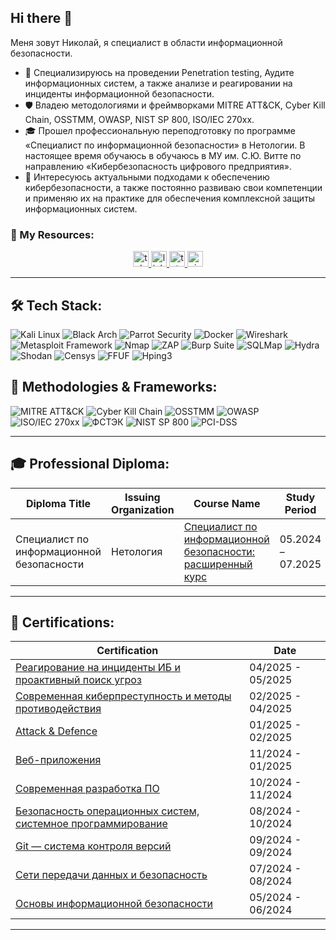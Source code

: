 ## Hi there 👋

Меня зовут Николай, я специалист в области информационной безопасности.

- 🔐 Специализируюсь на проведении Penetration testing, Аудите информационных систем, а также анализе и реагировании на инциденты информационной безопасности.
- 🛡️ Владею методологиями и фреймворками MITRE ATT&CK, Cyber Kill Chain, OSSTMM, OWASP, NIST SP 800, ISO/IEC 270xx.
- 🎓 Прошел профессиональную переподготовку по программе «Специалист по информационной безопасности» в Нетологии. В настоящее время обучаюсь в обучаюсь в МУ им. С.Ю. Витте по направлению «Кибербезопасность цифрового предприятия».
- 🚀 Интересуюсь актуальными подходами к обеспечению кибербезопасности, а также постоянно развиваю свои компетенции и применяю их на практике для обеспечения комплексной защиты информационных систем.

### 🔗 My Resources:
<div align="center">
  <a href="https://t.me/darkushhhh" target="_blank">
    <img src="https://img.shields.io/static/v1?message=Telegram&logo=telegram&label=&color=2CA5E0&logoColor=white&labelColor=&style=for-the-badge" height="25" alt="telegram logo"  />
  </a>
  <a href="mailto:darkushhhh@icloud.com" target="_blank">
    <img src="https://img.shields.io/static/v1?message=EMAIL&logo=linkedin&label=&color=7239a9&logoColor=white&labelColor=&style=for-the-badge" height="25" alt="linkedin logo"  />
  </a>
  <a href="https://docs.google.com/document/d/1c0ygzxoYdn-17Wd7AcfrCdbVXzLVpn4t/edit?usp=sharing&ouid=102484314031809643977&rtpof=true&sd=true" target="_blank">
    <img src="https://img.shields.io/static/v1?message=CV&logo=tutanota&label=&color=840010&logoColor=white&labelColor=&style=for-the-badge" height="25" alt="tutanota logo"  />
  </a>
  <a href="https://github.com/darkushhhh" target="_blank">
    <img src="https://img.shields.io/static/v1?message=GitHub&logo=visualstudio&label=&color=6b8e23&logoColor=white&labelColor=&style=for-the-badge" height="25" alt="visualstudio logo"  />
  </a>
</div>

---

## 🛠️ Tech Stack:
![Kali Linux](https://img.shields.io/badge/-Kali%20Linux-blue?logo=kali-linux&logoColor=white) 
![Black Arch](https://img.shields.io/badge/-Black%20Arch-black?logo=arch-linux&logoColor=white) 
![Parrot Security](https://img.shields.io/badge/-Parrot%20Security-teal?logo=parrot-security&logoColor=white) 
![Docker](https://img.shields.io/badge/-Docker-blue?logo=docker&logoColor=white) 
![Wireshark](https://img.shields.io/badge/-Wireshark-blue?logo=wireshark&logoColor=white) 
![Metasploit Framework](https://img.shields.io/badge/-Metasploit%20Framework-red?logo=security&logoColor=white) 
![Nmap](https://img.shields.io/badge/-Nmap-green?logo=nmap&logoColor=white) 
![ZAP](https://img.shields.io/badge/-ZAP-purple?logo=owasp&logoColor=white) 
![Burp Suite](https://img.shields.io/badge/-Burp%20Suite-orange?logo=burp-suite&logoColor=white) 
![SQLMap](https://img.shields.io/badge/-SQLMap-lightgrey?logo=sqlite&logoColor=white) 
![Hydra](https://img.shields.io/badge/-Hydra-darkblue?logo=hydra&logoColor=white) 
![Shodan](https://img.shields.io/badge/-Shodan-red?logo=shodan&logoColor=white) 
![Censys](https://img.shields.io/badge/-Censys-orange?logo=security&logoColor=white) 
![FFUF](https://img.shields.io/badge/-FFUF-yellow?logo=linux&logoColor=white) 
![Hping3](https://img.shields.io/badge/-Hping3-lightgreen?logo=linux&logoColor=white)

## 📖 Methodologies & Frameworks:
![MITRE ATT&CK](https://img.shields.io/badge/-MITRE%20ATT%26CK-red?logo=security&logoColor=white) 
![Cyber Kill Chain](https://img.shields.io/badge/-Cyber%20Kill%20Chain-darkred?logo=security&logoColor=white) 
![OSSTMM](https://img.shields.io/badge/-OSSTMM-blue?logo=security&logoColor=white) 
![OWASP](https://img.shields.io/badge/-OWASP-forestgreen?logo=owasp&logoColor=white) 
![ISO/IEC 270xx](https://img.shields.io/badge/-ISO%2FIEC%20270xx-darkblue?logo=security&logoColor=white) 
![ФСТЭК](https://img.shields.io/badge/-ФСТЭК-darkgreen?logo=security&logoColor=white) 
![NIST SP 800](https://img.shields.io/badge/-NIST%20SP%20800-lightgrey?logo=security&logoColor=white) 
![PCI-DSS](https://img.shields.io/badge/-PCI--DSS-black?logo=security&logoColor=white) 

---

## 🎓 Professional Diploma:
| Diploma Title | Issuing Organization | Course Name | Study Period | Credential Link |
|----------------|----------------------|-------------|--------------|-----------------|
| Специалист по информационной безопасности | Нетология | [Специалист по информационной безопасности: расширенный курс](https://netology.ru/programs/informationsecurity) | 05.2024 – 07.2025 | [Ссылка на диплом](https://drive.google.com/file/d/1yr1loA_OI-VECHNTcd9-vM6QtvJcCK-0/view?usp=sharing) |

---

## 📜 Certifications:
| Certification | Date |
|------|------|
| [Реагирование на инциденты ИБ и проактивный поиск угроз](https://drive.google.com/file/d/1OMtkcKxy3WaSCyMZkMQZ3G7w_ROxtkI9/view?usp=sharing) | 04/2025 - 05/2025 |
| [Современная киберпреступность и методы противодействия](https://drive.google.com/file/d/1CQytBgVaOPF7MjHVae8Ig4GEyJ6cm3eg/view?usp=sharing) | 02/2025 - 04/2025 |
| [Аttack & Defence](https://drive.google.com/file/d/1eV7bsEmyKZxL95s3DLScZ_F1j7CWuPVr/view?usp=sharing) | 01/2025 - 02/2025 |
| [Веб-приложения](https://drive.google.com/file/d/1TGHo5F8azIcLYGtdp00urNrPPiscLZEG/view?usp=sharing) | 11/2024 - 01/2025 |
| [Современная разработка ПО](https://drive.google.com/file/d/1l4t4C6hLR5xie5yAuBP0mbgBTtoGmiHH/view?usp=sharing) | 10/2024 - 11/2024 |
| [Безопасность операционных систем, системное программирование](https://drive.google.com/file/d/1JM0tpXo_MDfh6KU2nW5AaVgvPU5Np3tD/view?usp=sharing) | 08/2024 - 10/2024 |
| [Git — система контроля версий](https://drive.google.com/file/d/1fRkB_uGTuwbzQMWDst_ZkcDZ8hQQZJ44/view?usp=sharing) | 09/2024 - 09/2024 |
| [Сети передачи данных и безопасность](https://drive.google.com/file/d/12hnGhZUjJMjmh_b311b7h-lVieWZBlp7/view?usp=sharing) | 07/2024 - 08/2024 |
| [Основы информационной безопасности](https://drive.google.com/file/d/1s7UWv8PEC28O2XkPg7NjcvhNoy71of5L/view?usp=sharing) | 05/2024 - 06/2024 |

---
